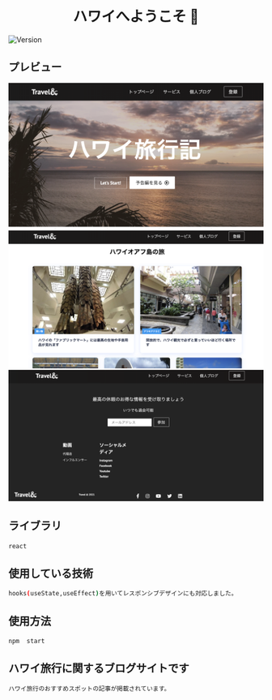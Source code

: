 <h1 align="center">ハワイへようこそ 👋</h1>
<p>
  <img alt="Version" src="https://img.shields.io/badge/version-0.1.0-blue.svg?cacheSeconds=2592000" />
</p>

## プレビュー

![画像１](/public/images/preview.png)
![画像2](/public/images/preview1.png)
![画像3](/public/images/preview2.png)

## ライブラリ

```sh
react
```

## 使用している技術

```sh
hooks(useState,useEffect)を用いてレスポンシブデザインにも対応しました。
```

## 使用方法

```sh
npm  start
```

## ハワイ旅行に関するブログサイトです

```sh
ハワイ旅行のおすすめスポットの記事が掲載されています。
```
